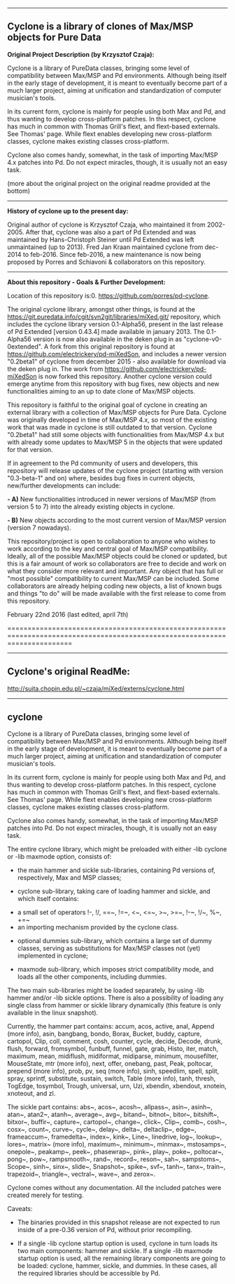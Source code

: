 -------
Cyclone is a library of clones of Max/MSP objects for Pure Data
-------

<strong>Original Project Description (by Krzysztof Czaja):</strong>

Cyclone is a library of PureData classes, bringing some level of compatibility between Max/MSP and Pd environments. Although being itself in the early stage of development, it is meant to eventually become part of a much larger project, aiming at unification and standardization of computer musician's tools. 

In its current form, cyclone is mainly for people using both Max and Pd, and thus wanting to develop cross-platform patches. In this respect, cyclone has much in common with Thomas Grill's flext, and flext-based externals. See Thomas' page. While flext enables developing new cross-platform classes, cyclone makes existing classes cross-platform. 

Cyclone also comes handy, somewhat, in the task of importing Max/MSP 4.x patches into Pd. Do not expect miracles, though, it is usually not an easy task.

(more about the original project on the original readme provided at the bottom)

-------

<strong>History of cyclone up to the present day:</strong>

Original author of cyclone is Krzysztof Czaja, who maintained it from 2002-2005. After that, cyclone was also a part of Pd Extended and was maintained by Hans-Christoph Steiner until Pd Extended was left unmaintained (up to 2013). Fred Jan Kraan maintained cyclone from dec-2014 to feb-2016. Since feb-2016, a new maintenance is now being proposed by Porres and Schiavoni & collaborators on this repository.

-------

<strong>About this repository - Goals & Further Development:</strong>

Location of this repository is:0. https://github.com/porres/pd-cyclone. 

The original cyclone library, amongst other things, is found at the <https://git.puredata.info/cgit/svn2git/libraries/miXed.git/> repository, which includes the cyclone library version 0.1-Alpha56, present in the last release of Pd Extended [version 0.43.4] made available in january  2013. The 0.1-Alpha56 version is now also available in the deken plug in as "cyclone-v0-0extended". A fork from this original repository is found at <https://github.com/electrickery/pd-miXedSon>, and includes a newer version "0.2beta1" of cyclone from december 2015 - also available for download via the deken plug in. The work from <https://github.com/electrickery/pd-miXedSon> is now forked this repository. Another cyclone version could emerge anytime from this repository with bug fixes, new objects and new functionalities aiming to an up to date clone of Max/MSP objects. 

This repository is faithful to the original goal of cyclone in creating an external library with a collection of Max/MSP objects for Pure Data. Cyclone was originally developed in time of Max/MSP 4.x, so most of the existing work that was made in cyclone is still outdated to that version. Cyclone "0.2beta1" had still some objects with functionalities from Max/MSP 4.x but with already some updates to Max/MSP 5 in the objects that were updated for that version. 

If in agreement to the Pd community of users and developers, this repository will release updates of the cyclone project (starting with version "0.3-beta-1" and on) where, besides bug fixes in current objects, new/further developments can include:

<strong>- A)</strong> New functionalities introduced in newer versions of Max/MSP (from version 5 to 7) into the already existing objects in cyclone.

<strong>- B)</strong> New objects according to the most current version of Max/MSP version (version 7 nowadays). 

This repository/project is open to collaboration to anyone who wishes to work according to the key and central goal of Max/MSP compatibility. Ideally, all of the possible Max/MSP objects could be cloned or updated, but this is a fair amount of work so collaborators are free to decide and work on what they consider more relevant and important. Any object that has full or "most possible" compatibility to current Max/MSP can be included. Some collaborators are already helping coding new objects, a list of known bugs and things "to do" will be made available with the first release to come from this repository.

February 22nd 2016 (last edited, april 7th)

============================================================================================================================

-------
Cyclone's original ReadMe:
-------

http://suita.chopin.edu.pl/~czaja/miXed/externs/cyclone.html

-------
cyclone
-------

Cyclone is a library of PureData classes, bringing some level of compatibility
between Max/MSP and Pd environments.  Although being itself in the early stage
of development, it is meant to eventually become part of a much larger
project, aiming at unification and standardization of computer musician's
tools.

In its current form, cyclone is mainly for people using both Max and Pd, and
thus wanting to develop cross-platform patches.  In this respect, cyclone has
much in common with Thomas Grill's flext, and flext-based externals.  See
Thomas' page.  While flext enables developing new cross-platform classes,
cyclone makes existing classes cross-platform.

Cyclone also comes handy, somewhat, in the task of importing Max/MSP patches
into Pd.  Do not expect miracles, though, it is usually not an easy task.

The entire cyclone library, which might be preloaded with either -lib cyclone
or -lib maxmode option, consists of:

 * the main hammer and sickle sub-libraries, containing Pd versions of,
   respectively, Max and MSP classes;

 * cyclone sub-library, taking care of loading hammer and sickle, and which
   itself contains: 
- a small set of operators !-, !/, ==~, !=~, <~, <=~, >~, >=~, !-~, !/~, %~, +=~  
- an importing mechanism provided by the cyclone class.

 * optional dummies sub-library, which contains a large set of dummy classes,
   serving as substitutions for Max/MSP classes not (yet) implemented in
   cyclone;

 * maxmode sub-library, which imposes strict compatibility mode, and loads all
   the other components, including dummies.

The two main sub-libraries might be loaded separately, by using -lib hammer
and/or -lib sickle options.  There is also a possibility of loading any single
class from hammer or sickle library dynamically (this feature is only
available in the linux snapshot).

Currently, the hammer part contains: accum, acos, active, anal, Append (more
info), asin, bangbang, bondo, Borax, Bucket, buddy, capture, cartopol, Clip,
coll, comment, cosh, counter, cycle, decide, Decode, drunk, flush, forward,
fromsymbol, funbuff, funnel, gate, grab, Histo, iter, match, maximum, mean,
midiflush, midiformat, midiparse, minimum, mousefilter, MouseState, mtr (more
info), next, offer, onebang, past, Peak, poltocar, prepend (more info), prob,
pv, seq (more info), sinh, speedlim, spell, split, spray, sprintf, substitute,
sustain, switch, Table (more info), tanh, thresh, TogEdge, tosymbol, Trough,
universal, urn, Uzi, xbendin, xbendout, xnotein, xnoteout, and zl.

The sickle part contains: abs~, acos~, acosh~, allpass~, asin~, asinh~, atan~,
atan2~, atanh~, average~, avg~, bitand~, bitnot~, bitor~, bitshift~, bitxor~,
buffir~, capture~, cartopol~, change~, click~, Clip~, comb~, cosh~, cosx~,
count~, curve~, cycle~, delay~, delta~, deltaclip~, edge~, frameaccum~,
framedelta~, index~, kink~, Line~, linedrive, log~, lookup~, lores~, matrix~
(more info), maximum~, minimum~, minmax~, mstosamps~, onepole~, peakamp~,
peek~, phasewrap~, pink~, play~, poke~, poltocar~, pong~, pow~, rampsmooth~,
rand~, record~, reson~, sah~, sampstoms~, Scope~, sinh~, sinx~, slide~,
Snapshot~, spike~, svf~, tanh~, tanx~, train~, trapezoid~, triangle~,
vectral~, wave~, and zerox~.

Cyclone comes without any documentation.  All the included patches were
created merely for testing.

Caveats:

* The binaries provided in this snapshot release are not expected to run
  inside of a pre-0.36 version of Pd, without prior recompiling.

* If a single -lib cyclone startup option is used, cyclone in turn loads its
  two main components: hammer and sickle.  If a single -lib maxmode startup
  option is used, all the remaining library components are going to be loaded:
  cyclone, hammer, sickle, and dummies.  In these cases, all the required
  libraries should be accessible by Pd.
